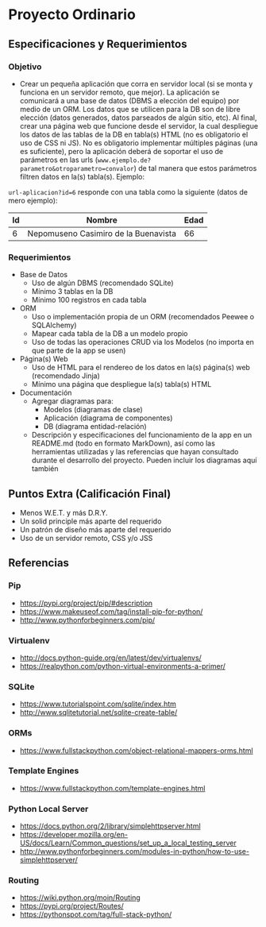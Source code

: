 # Proyecto Ordinario

## Especificaciones y Requerimientos

### Objetivo

- Crear un pequeña aplicación que corra en servidor local (si se monta y funciona en un servidor remoto, que mejor). La aplicación se comunicará a una base de datos (DBMS a elección del equipo) por medio de un ORM. Los datos que se utilicen para la DB son de libre elección (datos generados, datos parseados de algún sitio, etc). Al final, crear una página web que funcione desde el servidor, la cual despliegue los datos de las tablas de la DB en tabla(s) HTML (no es obligatorio el uso de CSS ni JS). No es obligatorio implementar múltiples páginas (una es suficiente), pero la aplicación deberá de soportar el uso de parámetros en las urls (`www.ejemplo.de?parametro&otroparametro=convalor`) de tal manera que estos parámetros filtren datos en la(s) tabla(s). Ejemplo:

`url-aplicacion?id=6` responde con una tabla como la siguiente (datos de mero ejemplo):

<table>
	<thead>
		<tr>
			<th>Id</th>
			<th>Nombre</th>
			<th>Edad</th>
		</tr>
	</thead>
	<tbody>
		<tr>
			<td>6</td>
			<td>Nepomuseno Casimiro de la Buenavista</td>
			<td>66</td>
		</tr>
	</tbody>
</table>


### Requerimientos

- Base de Datos
  - Uso de algún DBMS (recomendado SQLite)
  - Mínimo 3 tablas en la DB
  - Mínimo 100 registros en cada tabla
- ORM
  - Uso o implementación propia de un ORM (recomendados Peewee o SQLAlchemy)
  - Mapear cada tabla de la DB a un modelo propio
  - Uso de todas las operaciones CRUD via los Modelos (no importa en que parte de la app se usen)
- Página(s) Web
  - Uso de HTML para el rendereo de los datos en la(s) página(s) web (recomendado Jinja)
  - Mínimo una página que despliegue la(s) tabla(s) HTML
- Documentación
  - Agregar diagramas para:
    - Modelos (diagramas de clase)
    - Aplicación (diagrama de componentes)
    - DB (diagrama entidad-relación)
  - Descripción y especificaciones del funcionamiento de la app en un README.md (todo en formato MarkDown), así como las herramientas utilizadas y las referencias que hayan consultado durante el desarrollo del proyecto. Pueden incluir los diagramas aquí también

## Puntos Extra (Calificación Final)

* Menos W.E.T. y más D.R.Y.
* Un solid principle más aparte del requerido
* Un patrón de diseño más aparte del requerido
* Uso de un servidor remoto, CSS y/o JSS

## Referencias

### Pip
* https://pypi.org/project/pip/#description
* https://www.makeuseof.com/tag/install-pip-for-python/
* http://www.pythonforbeginners.com/pip/

### Virtualenv
* http://docs.python-guide.org/en/latest/dev/virtualenvs/
* https://realpython.com/python-virtual-environments-a-primer/

### SQLite
* https://www.tutorialspoint.com/sqlite/index.htm
* http://www.sqlitetutorial.net/sqlite-create-table/

### ORMs
* https://www.fullstackpython.com/object-relational-mappers-orms.html

### Template Engines
* https://www.fullstackpython.com/template-engines.html

### Python Local Server
* https://docs.python.org/2/library/simplehttpserver.html
* https://developer.mozilla.org/en-US/docs/Learn/Common_questions/set_up_a_local_testing_server
* http://www.pythonforbeginners.com/modules-in-python/how-to-use-simplehttpserver/

### Routing
* https://wiki.python.org/moin/Routing
* https://pypi.org/project/Routes/
* https://pythonspot.com/tag/full-stack-python/